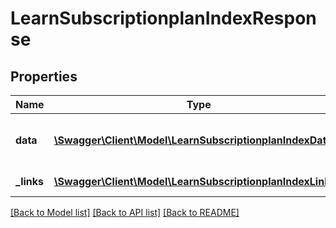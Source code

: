 # LearnSubscriptionplanIndexResponse

## Properties
Name | Type | Description | Notes
------------ | ------------- | ------------- | -------------
**data** | [**\Swagger\Client\Model\LearnSubscriptionplanIndexData**](LearnSubscriptionplanIndexData.md) | List of all retrieved subscription plans | 
**_links** | [**\Swagger\Client\Model\LearnSubscriptionplanIndexLinks[]**](LearnSubscriptionplanIndexLinks.md) | Links to pages | 

[[Back to Model list]](../README.md#documentation-for-models) [[Back to API list]](../README.md#documentation-for-api-endpoints) [[Back to README]](../README.md)



